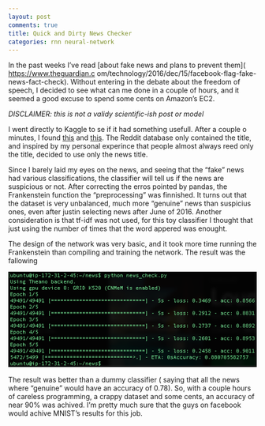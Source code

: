 ```yaml
---
layout: post
comments: true
title: Quick and Dirty News Checker
categories: rnn neural-network 
---
```


In the past weeks I’ve read [about fake news and plans to prevent them]( https://www.theguardian.c  om/technology/2016/dec/15/facebook-flag-fake-news-fact-check).  Without entering in the debate about the freedom of speech, I decided to see what can me done in a couple of hours, and it seemed a good excuse to spend some cents on Amazon’s EC2.


_DISCLAIMER: this is not a validy scientific-ish post or model_


I went directly to Kaggle to se if it had something usefull. After a couple o minutes, I found [this]( https://www.kaggle.com/rootuser/worldnews-on-reddit) and [this]( https://www.kaggle.com/mrisdal/fake-news). The Reddit database only contained the title, and inspired by my personal experince that people almost always reed only the title, decided to use only the news title.


Since I barely laid my eyes on the news, and seeing that the “fake” news had various classifications, the classifier will tell us if the news are suspicious or not. After correcting the erros pointed by pandas, the Frankenstein function the “preprocessing” was finnished. It turns out that the dataset is very unbalanced, much more “genuine” news than suspicius ones, even after justin selecting news after June of 2016. Another consideration is that tf-idf was not used, for this toy classifier I thought that just using the number of times that the word appered was enought.

The design of the network was very basic, and it took more time running the Frankenstein than compiling and training the network. The result was the fallowing


![alt text]( https://raw.githubusercontent.com/gabrieldlm/gabrieldlm.github.io/master/images/quick-dirty/news_check_res.png)


The result was better than a dummy classifier ( saying that all the news where “genuine” would have an accuracy of 0.78). So, with a couple hours of careless programming, a crappy dataset and some cents, an accuracy of near 90% was achived. I’m pretty much sure that the guys on facebook would achive MNIST’s results for this job.

 
